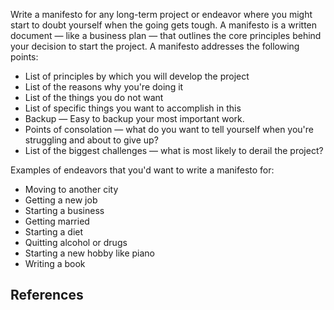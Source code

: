 Write a manifesto for any long-term project or endeavor where you might start to doubt yourself when the going gets tough. A manifesto is a written document — like a business plan — that outlines the core principles behind your decision to start the project. A manifesto addresses the following points:

- List of principles by which you will develop the project
- List of the reasons why you're doing it
- List of the things you do not want
- List of specific things you want to accomplish in this
- Backup — Easy to backup your most important work.
- Points of consolation — what do you want to tell yourself when you're struggling and about to give up?
- List of the biggest challenges — what is most likely to derail the project?

Examples of endeavors that you'd want to write a manifesto for:

- Moving to another city
- Getting a new job
- Starting a business
- Getting married
- Starting a diet
- Quitting alcohol or drugs
- Starting a new hobby like piano
- Writing a book

## References